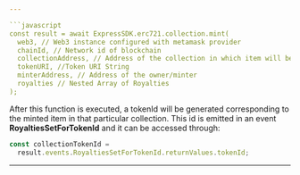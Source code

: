 ```yaml
---

```javascript
const result = await ExpressSDK.erc721.collection.mint(
  web3, // Web3 instance configured with metamask provider
  chainId, // Network id of blockchain
  collectionAddress, // Address of the collection in which item will be minted
  tokenURI, //Token URI String
  minterAddress, // Address of the owner/minter
  royalties // Nested Array of Royalties
);
```

After this function is executed, a tokenId will be generated corresponding to the minted item in that particular collection. This id is emitted in an event **RoyaltiesSetForTokenId** and it can be accessed through:

```javascript
const collectionTokenId =
  result.events.RoyaltiesSetForTokenId.returnValues.tokenId;
```

---
```

